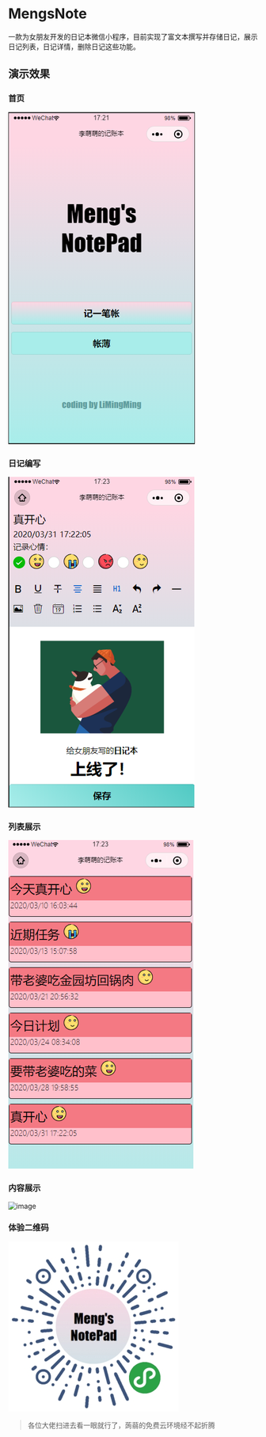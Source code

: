 # MengsNote 
一款为女朋友开发的日记本微信小程序，目前实现了富文本撰写并存储日记，展示日记列表，日记详情，删除日记这些功能。   
## 演示效果   
### 首页   
![image](https://github.com/LiMingHuaGit/MengsNote/blob/master/image/sample/home.png)   
### 日记编写   
![image](https://github.com/LiMingHuaGit/MengsNote/blob/master/image/sample/note.png)   
### 列表展示   
![image](https://github.com/LiMingHuaGit/MengsNote/blob/master/image/sample/List.png)   
### 内容展示   
![image](https://gitee.com/liminghua/MengsNote/blob/master/image/sample/content.png)   
### 体验二维码   
![image](https://github.com/LiMingHuaGit/MengsNote/blob/master/image/sample/gh_7481059f2a14_344.jpg)   
> 各位大佬扫进去看一眼就行了，蒟蒻的免费云环境经不起折腾 
